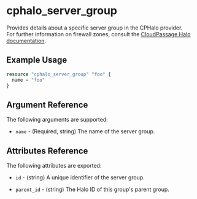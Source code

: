 # cphalo_server_group

Provides details about a specific server group in the CPHalo provider.  
For further information on firewall zones, consult the
[CloudPassage Halo documentation](https://library.cloudpassage.com/help/cloudpassage-api-documentation#server-groups).

## Example Usage

```terraform
resource "cphalo_server_group" "foo" {
  name = "foo"
}
```

## Argument Reference

The following arguments are supported:

* `name` - (Required, string) The name of the server group.

## Attributes Reference

The following attributes are exported:

* `id` - (string) A unique identifier of the server group.

* `parent_id` - (string) The Halo ID of this group's parent group.
